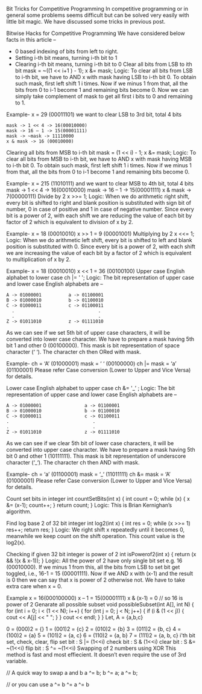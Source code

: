 Bit Tricks for Competitive Programming
In competitive programming or in general some problems seems difficult but can be solved very easily with little bit magic. We have discussed some tricks in previous post.

Bitwise Hacks for Competitive Programming
We have considered below facts in this article –

* 0 based indexing of bits from left to right.
* Setting i-th bit means, turning i-th bit to 1
* Clearing i-th bit means, turning i-th bit to 0
Clear all bits from LSB to ith bit
mask = ~((1 << i+1 ) - 1);
x &= mask;
Logic: To clear all bits from LSB to i-th bit, we have to AND x with mask having LSB to i-th bit 0. To obtain such mask, first left shift 1 i times. Now if we minus 1 from that, all the bits from 0 to i-1 become 1 and remaining bits become 0. Now we can simply take complement of mask to get all first i bits to 0 and remaining to 1.

Example-
    x = 29 (00011101)
    we want to clear LSB to 3rd bit, total 4 bits

    mask -> 1 << 4 -> 16(00010000)
    mask -> 16 – 1 -> 15(00001111)
    mask -> ~mask -> 11110000
    x & mask -> 16 (00010000)
Clearing all bits from MSB to i-th bit
mask = (1 << i) - 1;
x &= mask;
Logic: To clear all bits from MSB to i-th bit, we have to AND x with mask having MSB to i-th bit 0. To obtain such mask, first left shift 1 i times. Now if we minus 1 from that, all the bits from 0 to i-1 become 1 and remaining bits become 0.

Example-
    x = 215 (11010111) and we want to clear MSB to 4th bit, total 4 bits
    mask -> 1 << 4 -> 16(00010000)
    mask -> 16 – 1 -> 15(00001111)
    x & mask -> 7(00000111)
Divide by 2
x >>= 1;
Logic: When we do arithmetic right shift, every bit is shifted to right and blank position is substituted with sign bit of number, 0 in case of positive and 1 in case of negative number. Since every bit is a power of 2, with each shift we are reducing the value of each bit by factor of 2 which is equivalent to division of x by 2.

Example-
    x = 18       (00010010)
    x >> 1 = 9   (00001001)
Multiplying by 2
x <<= 1;
Logic: When we do arithmetic left shift, every bit is shifted to left and blank position is substituted with 0. Since every bit is a power of 2, with each shift we are increasing the value of each bit by a factor of 2 which is equivalent to multiplication of x by 2.

Example-
    x = 18          (00010010)
    x << 1 = 36     (00100100)
Upper case English alphabet to lower case
ch |= ' ';
Logic: The bit representation of upper case and lower case English alphabets are –

    A -> 01000001          a -> 01100001
    B -> 01000010          b -> 01100010
    C -> 01000011          c -> 01100011
      .                               .
      .                               .
    Z -> 01011010          z -> 01111010
As we can see if we set 5th bit of upper case characters, it will be converted into lower case character. We have to prepare a mask having 5th bit 1 and other 0 (00100000). This mask is bit representation of space character (‘ ‘). The character ch then ORed with mask.

Example-
    ch = ‘A’ (01000001)
    mask = ‘ ‘ (00100000)
    ch |= mask = ‘a’ (01100001)
Please refer Case conversion (Lower to Upper and Vice Versa) for details.

Lower case English alphabet to upper case
ch &= '_’ ;
Logic: The bit representation of upper case and lower case English alphabets are –

    A -> 01000001                a -> 01100001
    B -> 01000010                b -> 01100010
    C -> 01000011                c -> 01100011
    .                               .
    .                               .
    Z -> 01011010                z -> 01111010
As we can see if we clear 5th bit of lower case characters, it will be converted into upper case character. We have to prepare a mask having 5th bit 0 and other 1 (10111111). This mask is bit representation of underscore character (‘_‘). The character ch then AND with mask.

Example-
    ch = ‘a’ (01100001)
    mask = ‘_‘ (11011111)
    ch &= mask = ‘A’ (01000001)
Please refer Case conversion (Lower to Upper and Vice Versa) for details.

Count set bits in integer
int countSetBits(int x) 
{ 
    int count = 0; 
    while (x) 
    { 
        x &= (x-1); 
        count++; 
    } 
    return count; 
} 
Logic: This is Brian Kernighan’s algorithm.

Find log base 2 of 32 bit integer
int log2(int x) 
{ 
    int res = 0; 
    while (x >>= 1) 
        res++; 
    return res; 
} 
Logic: We right shift x repeatedly until it becomes 0, meanwhile we keep count on the shift operation. This count value is the log2(x).

Checking if given 32 bit integer is power of 2
int isPowerof2(int x) 
{ 
    return (x && !(x & x-1)); 
} 
Logic: All the power of 2 have only single bit set e.g. 16 (00010000). If we minus 1 from this, all the bits from LSB to set bit get toggled, i.e., 16-1 = 15 (00001111). Now if we AND x with (x-1) and the result is 0 then we can say that x is power of 2 otherwise not. We have to take extra care when x = 0.

Example
    x = 16(000100000)
    x – 1 = 15(00001111)
    x & (x-1) = 0
    // so 16 is power of 2
Genarate all possible subset
void possibleSubset(int A[], int N) {
    for (int i = 0; i < (1 << N); i++) {
        for (int j = 0; j < N; j++) {
            if (i & (1 << j)) {
                cout << A[j] << " ";
            }
        }
        cout << endl;
    }
}
Let, A = {a,b,c}

0 = (000)2 = {}
1 = (001)2 = {c}
2 = (010)2 = {b}
3 = (011)2 = {b, c}
4 = (100)2 = {a}
5 = (101)2 = {a, c}
6 = (110)2 = {a, b}
7 = (111)2 = {a, b, c}
i'th bit set, check, clear, flip
set bit      : S |= (1<<i)
check bit    : S & (1<<i)
clear bit    : S &= ~(1<<i)
flip bit     : S ^= ~(1<<i)
Swapping of 2 numbers using XOR
This method is fast and most effiecient. It doesn’t even require the use of 3rd variable.

  // A quick way to swap a and b 
  a ^= b; 
  b ^= a; 
  a ^= b;
  
  // or you can use
  a ^= b ^= a ^= b